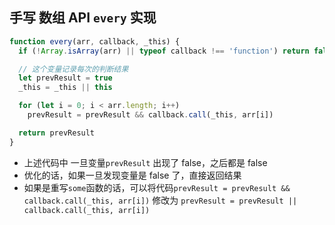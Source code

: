 ## 手写 数组 API `every` 实现

```javascript
function every(arr, callback, _this) {
  if (!Array.isArray(arr) || typeof callback !== 'function') return false

  // 这个变量记录每次的判断结果
  let prevResult = true
  _this = _this || this

  for (let i = 0; i < arr.length; i++)
    prevResult = prevResult && callback.call(_this, arr[i])

  return prevResult
}
```

- 上述代码中 一旦变量`prevResult` 出现了 false，之后都是 false
- 优化的话，如果一旦发现变量是 false 了，直接返回结果
- 如果是重写`some`函数的话，可以将代码`prevResult = prevResult && callback.call(_this, arr[i])` 修改为 `prevResult = prevResult || callback.call(_this, arr[i])`
